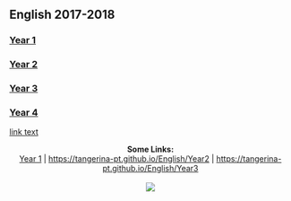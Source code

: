 ## English 2017-2018

### [Year 1](https://tangerina-pt.github.io/English/Year1)
### [Year 2](https://tangerina-pt.github.io/English/Year2)
### [Year 3](https://tangerina-pt.github.io/English/Year3)
### [Year 4](https://tangerina-pt.github.io/English/Year4)

<a href="url">link text</a>

<p align="center">
  <b>Some Links:</b><br>
  <a href="https://tangerina-pt.github.io/English/Year1">Year 1</a> |
  <a href="#">https://tangerina-pt.github.io/English/Year2</a> |
  <a href="#">https://tangerina-pt.github.io/English/Year3</a>
  <br><br>
  <img src="http://s.4cdn.org/image/title/105.gif">
</p>
